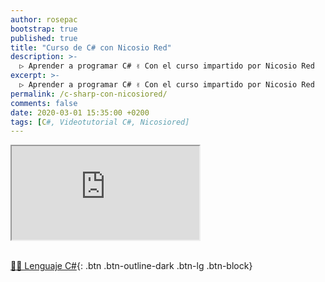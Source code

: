 ```yaml
---
author: rosepac
bootstrap: true
published: true
title: "Curso de C# con Nicosio Red"
description: >-
  ▷ Aprender a programar C# ✌️ Con el curso impartido por Nicosio Red
excerpt: >-
  ▷ Aprender a programar C# ✌️ Con el curso impartido por Nicosio Red
permalink: /c-sharp-con-nicosiored/
comments: false
date: 2020-03-01 15:35:00 +0200
tags: [C#, Videotutorial C#, Nicosiored]
---
```


<div class="embed-responsive embed-responsive-16by9">
  <iframe class="embed-responsive-item" src="https://www.youtube-nocookie.com/embed/videoseries?list=PLM-p96nOrGcakia6TWllPW9lkQmB2g-yX" allowfullscreen></iframe>
</div><br/>

[👨‍💻 Lenguaje C#](/cursos-tecnologia/#c-c-c){: .btn .btn-outline-dark .btn-lg .btn-block}